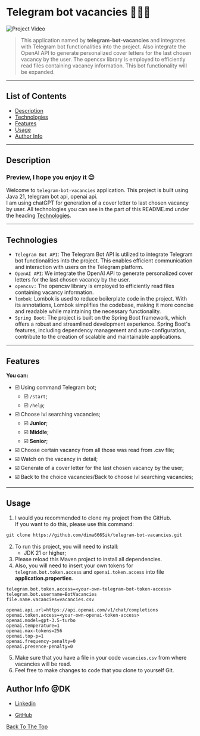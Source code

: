 # Telegram bot vacancies 🤖💬🎉

![Project Video](src/main/resources/github/gif/tg-bot-vacancies.gif)


> This application named by **telegram-bot-vacancies** and integrates with Telegram bot functionalities into the project.
> Also integrate the OpenAI API to generate personalized cover letters for the last chosen vacancy by the user.
> The opencsv library is employed to efficiently read files containing vacancy information.
> This bot functionality will be expanded.
---

## List of Contents

- [Description](#description)
- [Technologies](#technologies)
- [Features](#features)
- [Usage](#usage)
- [Author Info](#author-info)

---

## Description

### Preview, I hope you enjoy it 😊

Welcome to `telegram-bot-vacancies` application.
This project is built using Java 21, telegram bot api, openai api.<br>
I am using chatGPT for generation of a cover letter to last chosen vacancy by user. 
All technologies you can see in the part of this README.md 
under the heading [Technologies](#technologies).

---

## Technologies
- `Telegram Bot API`: The Telegram Bot API is utilized to integrate Telegram bot functionalities into the project. This enables efficient communication and interaction with users on the Telegram platform.
- `OpenAI API`: We integrate the OpenAI API to generate personalized cover letters for the last chosen vacancy by the user.
- `opencsv:` The opencsv library is employed to efficiently read files containing vacancy information.
- `lombok`: Lombok is used to reduce boilerplate code in the project. With its annotations, Lombok simplifies the codebase, making it more concise and readable while maintaining the necessary functionality.
- `Spring Boot`: The project is built on the Spring Boot framework, which offers a robust and streamlined development experience. Spring Boot's features, including dependency management and auto-configuration, contribute to the creation of scalable and maintainable applications.
---

## Features
**You can:**
- ☑️️ Using command Telegram bot;
   - ☑️ `/start`;
   - ☑️ `/help`;
- ☑️ Choose lvl searching vacancies;
   - ☑️ **Junior**;
   - ☑️ **Middle**;
   - ☑️ **Senior**;
- ☑️ Choose certain vacancy from all those was read from .csv file;
- ☑️ Watch on the vacancy in detail;
- ☑️ Generate of a cover letter for the last chosen vacancy by the user;
- ☑️ Back to the choice vacancies/Back to choose lvl searching vacancies;
---

## Usage

1. I would you recommended to clone my project from the GitHub.
   <br> If you want to do this, please use this command:

```md  
git clone https://github.com/dima666Sik/telegram-bot-vacancies.git
```
2. To run this project, you will need to install:
    - JDK 21 or higher;
3. Please reload this Maven project to install all dependencies.
4. Also, you will need to insert your own tokens for `telegram.bot.token.access` 
and `openai.token.access` into file **application.properties**.
```properties
telegram.bot.token.access=<your-own-telegram-bot-token-access>
telegram.bot.username=BotVacancies
file.name.vacancies=vacancies.csv

openai.api.url=https://api.openai.com/v1/chat/completions
openai.token.access=<your-own-openai-token-access>
openai.model=gpt-3.5-turbo
openai.temperature=1
openai.max-tokens=256
openai.top-p=1
openai.frequency-penalty=0
openai.presence-penalty=0
```
5. Make sure that you have a file in your code `vacancies.csv` from where vacancies will be read.
6. Feel free to make changes to code that you clone to yourself Git.

## Author Info @DK

- [Linkedin](https://www.linkedin.com)

- [GitHub](https://github.com/dima666Sik)

[Back To The Top](#telegram-bot-with-vacancies)